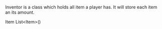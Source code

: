 Inventor is a class which holds all item a player has. 
It will store each item an its amount. 

Item List\<Item\>()
